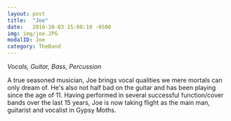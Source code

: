 ```yaml
---
layout: post
title:  "Joe"
date:   2016-10-03 15:08:10 -0500
img: img/joe.JPG
modalID: Joe
category: TheBand
---
```

*Vocals, Guitar, Bass, Percussion*

A true seasoned musician, Joe brings vocal qualities we mere mortals can only dream of. He's also not half bad on the guitar and has been playing since the age of 11. Having performed in several successful function/cover bands over the last 15 years, Joe is now taking flight as the main man, guitarist and vocalist in Gypsy Moths.
